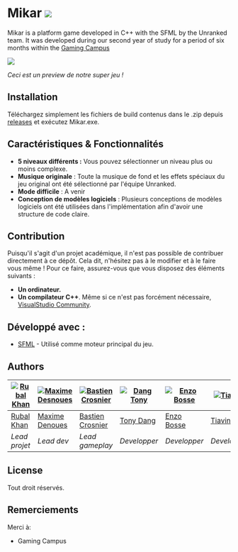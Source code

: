 # Mikar ![](https://media.discordapp.net/attachments/1049962809338896384/1050009234668015626/096c2a84-c1bd-4759-a828-dfe051c19bab.webp?width=87&height=58)

Mikar is a platform game developed in C++ with the SFML by the Unranked team. It was developed during our second year of study for a period of six months within the [Gaming Campus](https://gamingcampus.fr/ecoles/ecole-developpeur-jeux-video-g-tech.html)

![](https://media.discordapp.net/attachments/1050541279634796614/1050541893366333561/image.png)

*Ceci est un preview de notre super jeu !*

## Installation

Téléchargez simplement les fichiers de build contenus dans le .zip depuis [releases]() et exécutez Mikar.exe.

## Caractéristiques & Fonctionnalités
- **5 niveaux différents :** Vous pouvez sélectionner un niveau plus ou moins complexe.
- **Musique originale** : Toute la musique de fond et les effets spéciaux du jeu original ont été sélectionné par l'équipe Unranked.
- **Mode difficile** : A venir
- **Conception de modèles logiciels** : Plusieurs conceptions de modèles logiciels ont été utilisées dans l'implémentation afin d'avoir une structure de code claire.

## Contribution

Puisqu'il s'agit d'un projet académique, il n'est pas possible de contribuer directement à ce dépôt. Cela dit, n'hésitez pas à le modifier et à le faire vous même ! Pour ce faire, assurez-vous que vous disposez des éléments suivants :

- **Un ordinateur.**
- **Un compilateur C++**. Même si ce n'est pas forcément nécessaire, [VisualStudio Community](https://visualstudio.microsoft.com/fr/vs/community/).

## Développé avec : 

* [SFML](https://www.sfml-dev.org/index-fr.php) - Utilisé comme moteur principal du jeu.

## Authors

| [![Rubal Khan](https://images-ext-1.discordapp.net/external/QBc6cB7rQIog4U_M3wlUJVH8JSQW7XXFmq8nUmLUyDg/%3Fsize%3D1024/https/cdn.discordapp.com/avatars/561598364219867156/5b2e5d9fcaca2727c1cec135551a6a98.png?width=468&height=350)](https://github.com/) | [![Maxime Desnoues]()](https://github.com/) | [![Bastien Crosnier]()](https://github.com/) | [![Dang Tony]()](https://github.com/) | [![Enzo Bosse]()](https://github.com/) | [![Tiavina]()](https://github.com/) |
| ---- | ---- | ---- | ---- | ---- | ---- |
| [Rubal Khan](https://github.com/) | [Maxime Denoues](https://github.com/Maxadore) |  [Bastien Crosnier](https://github.com/) | [Tony Dang](https://github.com/) | [Enzo Bosse](https://github.com/) | [Tiavina](https://github.com/) |
| _Lead projet_ | _Lead dev_ | _Lead gameplay_ | _Developper_ | _Developper_ | _Developper_ |


## License

Tout droit réservés.

## Remerciements

Merci à:
- Gaming Campus
